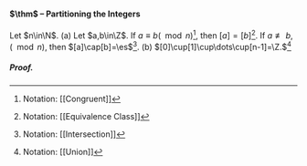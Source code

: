 #### $\thm$ – Partitioning the Integers
Let $n\in\N$.
(a) Let $a,b\in\Z$. If $a\equiv b(\mod n)$[^1], then $[a]=[b]$[^2]. If $a\not\equiv b,(\mod n)$, then $[a]\cap[b]=\es$[^3].
(b) $[0]\cup[1]\cup\dots\cup[n-1]=\Z.$[^4]

##### *Proof.*

[^1]: Notation: [[Congruent]]
[^2]: Notation: [[Equivalence Class]]
[^3]: Notation: [[Intersection]]
[^4]: Notation: [[Union]]